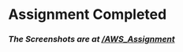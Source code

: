 # Assignment Completed
### <i>The Screenshots are at [/AWS_Assignment](https://github.com/uzairk-99/Edyoda/tree/main/AWS_Assignment)</i>
